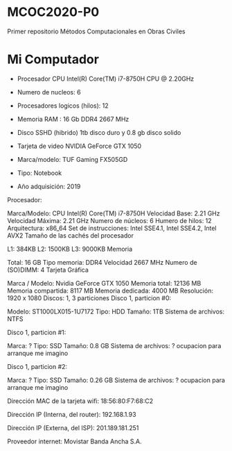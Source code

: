 # MCOC2020-P0
Primer repositorio Métodos Computacionales en Obras Civiles
# Mi Computador
  - Procesador CPU Intel(R) Core(TM) i7-8750H CPU @ 2.20GHz
  - Numero de nucleos: 6
  - Procesadores logicos (hilos): 12
  - Memoria RAM : 16 Gb DDR4 2667 MHz
  - Disco SSHD (hibrido) 1tb disco duro y 0.8 gb disco solido
  - Tarjeta de video NVIDIA GeForce GTX 1050
  
  - Marca/modelo: TUF Gaming FX505GD

  - Tipo: Notebook

  - Año adquisición: 2019

Procesador:

Marca/Modelo: CPU Intel(R) Core(TM) i7-8750H
Velocidad Base: 2.21 GHz
Velocidad Máxima: 2.21 GHz
Numero de núcleos: 6
Humero de hilos: 12
Arquitectura: x86_64
Set de instrucciones: Intel SSE4.1, Intel SSE4.2, Intel AVX2
Tamaño de las cachés del procesador


L1: 384KB
L2: 1500KB
L3: 9000KB
Memoria

Total: 16 GB
Tipo memoria: DDR4
Velocidad 2667 MHz
Numero de (SO)DIMM: 4
Tarjeta Gráfica

Marca / Modelo: Nvidia GeForce GTX 1050
Memoria total: 12136 MB
Memoria compartida: 8117 MB
Memoria dedicada: 4000 MB
Resolución: 1920 x 1080
Discos: 1, 3 particiones
Disco 1, particion #0:

Modelo: ST1000LX015-1U7172
Tipo: HDD
Tamaño: 1TB
Sistema de archivos: NTFS

Disco 1, particion #1:

Marca: ?
Tipo: SSD
Tamaño: 0.8 GB
Sistema de archivos: ? ocupacion para arranque me imagino

Disco 1, particion #2:

Marca: ?
Tipo: SSD
Tamaño: 0.26 GB
Sistema de archivos: ? ocupacion para arranque me imagino

Dirección MAC de la tarjeta wifi: 18:56:80:F7:68:C2

Dirección IP (Interna, del router): 192.168.1.93

Dirección IP (Externa, del ISP): 201.189.181.251

Proveedor internet: Movistar Banda Ancha S.A.

	




